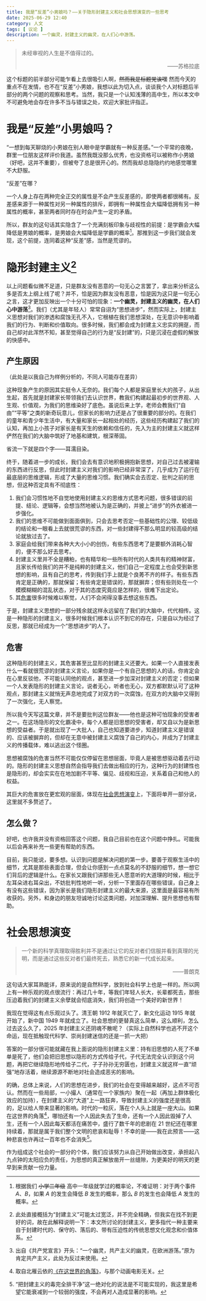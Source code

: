 ```yaml
---
title: 我是“反差”小男娘吗？——关于隐形封建主义和社会思想演变的一些思考
date: 2025-06-29 12:40
category: 人文
tags: [ 议论 ]
description: 一个幽灵，封建主义的幽灵，在人们心中游荡。
---
```


> 未经审视的人生是不值得过的。
> <p style="text-align: right">——苏格拉底</p>

这个标题的前半部分可能乍看上去很吸引人啊，~~然而我是标题党诶嘿~~ 然而今天的重点不在发情，也不在“反差”小男娘，我想以此为切入点，谈谈我个人对标题后半部分的两个问题的观察和思考。当然，我只是一个认知浅薄的高中生，所以本文中不可避免地会存在许多不当与错误之处，欢迎大家批评指正。

# 我是“反差”小男娘吗？

“一想到每天聊烧的小男娘在别人眼中是学霸就有一种反差感。”一个平常的夜晚，群里一位朋友这样评价我道。虽然我既没那么优秀，也没资格可以被称作小男娘（好吧，这并不重要），但被夸了总是很开心的。然而我却总隐隐约约地感觉哪里不大舒服。

“反差”在哪？

一个人身上存在两种完全正交的属性是不会产生反差感的，即使两者都很稀有。反差感来源于一种属性对另一种属性的排斥，即拥有一种属性会大幅降低拥有另一种属性的概率，甚至两者同时存在时会产生一定的矛盾。

所以，群友的这句话其实隐含了一个充满刻板印象与歧视性的前提：是学霸会大幅降低是男娘的概率，是男娘会大幅降低是学霸的概率[^1]。那推到这一步我们就会发现，这个前提，连同着这种“反差”感，当然是荒谬的。

# 隐形封建主义[^2]

以上问题看似微不足道，只是群友没有恶意的一句无心之言罢了，拿出来分析这么多是否太上纲上线了呢？并不，恰是因为群友没有恶意，恰是因为这只是一句无心之言，这才更加反映出一个十分可怕的现象：**一个幽灵，封建主义的幽灵，在人们心中游荡**[^3]。我们（尤其是年轻人）常常自诩为“思想进步”，然而实际上，封建主义思想对我们的渗透和腐蚀无孔不入，它根植在我们思想深处，在无意识中影响着我们的行为、判断和价值取向。很多时候，我们都会成为封建主义忠实的拥趸，而自己却对此浑然不知，甚至觉得自己的行为是“反封建”的，只是沉浸在虚假的解放的快感中。

## 产生原因

（此处是以我自己为样例分析的，不同人可能存在差异）

这种现象产生的原因其实挺令人无奈的。我们每个人都是家庭里长大的孩子，从出生起，首先就是封建家长带领我们去认识世界，教我们构建起最初步的世界观、人生观、价值观，为我们的思维染好了底色。虽说后来上学，老师会教我们“自由”“平等”之类的新奇玩意儿，但家长的影响力还是占了很重要的部分的。在我们的童年和青少年生活中，有大量和家长一起相处的经历，这些经历构建起了我们的认知，再加上小孩子对家长是有天生的依赖和信任的，先入为主的封建主义就这样俨然在我们的大脑中筑好了地基和建筑，根深蒂固。

省流一下就是四个字——耳濡目染。

终于，随着进一步的成长，我们会去有意识地积极拥抱新思想，对自己过去被灌输的东西进行反思，但此时封建主义对我们的影响已经非常深了，几乎成为了运行在最底层的思维逻辑，形成了大量的思维习惯。我们确实会去否定、批判之前的思想，但这种否定具有不彻底性：

1. 我们会习惯性地不自觉地使用封建主义的思维方式思考问题，很多错误的前提、结论、逻辑等，会想当然地被认为是正确的，并披上“进步”的外衣被进一步强化。
2. 我们的思维不可能做到面面俱到，只会去思考否定一些基础性的公理、较低级的结论和一眼看上去就很荒谬的东西，对一些封建得不那么明显的较高级的结论就放过去了。
3. 家庭会给我们带来各种大大小小的创伤，有些东西思考了是要额外消耗心智的，便不那么好去思考。
4. 封建主义里并不全是糟粕，也有精华和一些所有时代的人类共有的精神财富，且家长传给我们的并不是纯粹的封建主义，他们自己一定程度上也会受到新思想的影响，且有自己的思考，传到我们手上就是个良莠不齐的样子。有些东西肯定是正确的，那就保留；有些肯定是错误的，那就摒弃；但有些则处在一个模模糊糊的混乱状态，对于其的态度究竟应是怎样的，很难下出定论。
5. 其[危害](#危害)很多时候难以察觉，人们不会闲得没事去想这些东西。

于是，封建主义思想的一部分残余就这样永远留在了我们的大脑中，代代相传。这是一种隐形的封建主义，很多时候我们根本认识不到它的存在，只是自以为经过了反思，那就已经成为一个“思想进步”的人了。

## 危害

这种隐形的封建主义，其危害甚至比显形的封建主义还要大。如果一个人直接发表什么一看就很荒谬的封建主义言论，如果你是一个有自己思想的人的话，你肯定会在心里反驳他，不可能认同他的观点，甚至进一步加深对封建主义的否定；但如果一个人发表隐形的封建主义言论，说者无心，听者也无心，双方都默默认可了这种观点，那封建主义就悄无声息地完成了对双方的一次腐蚀，在双方的大脑中又得到了一次强化，无人察觉。

所以我今天写这篇文章，并不是要批判这位群友——他也是这种可怕现象的受害者之一。在这场隐形的文化霸凌中，每个人都是旧思想的受害者，却又自以为是新思想的受益者。于是就出现了一大批人，自己也知道要进步，知道封建主义是错误的、应该被摒弃的，但却在无意中被封建主义腐蚀了自己的内心，并成为了封建主义的传播载体，难以逃出这个怪圈。

思想被腐蚀的危害当然不可能仅仅停留在思想层面，毕竟人是被思想驱动着去行动的。隐形的封建主义思想自然会指导我们去做出相应的行为，这种行为的封建性也是隐形的，却会实实在在地加剧不平等、偏见、歧视和压迫，关系着自己和他人的权益。

其巨大的危害放在更宏观的层面，体现在[社会思想演变](#社会思想演变)上，下面将单开一部分说，这里就不多赘述了。

## 怎么做？

好吧，也许我并没有资格回答这个问题，我自己目前也在这个问题中挣扎。可能我以后会再来补充一些更有帮助的东西。

目前，我只能说，要多想。认识到问题是解决问题的第一步。要善于观察生活中的细节，尤其是那些表面合理，但会让你感到一点点莫名的不舒服的细节，想一想它们背后的逻辑是什么。在家长又跟我们讲那些无人愿意听的大道理的时候，相比于左耳朵进右耳朵出，不妨批判性地听一听，分析一下里面存在哪些错误，自己身上有没有这些错误，因为家长是我们隐形封建主义的最大来源，这里面是最容易有所收获的。另外，和身边的朋友坦诚地讨论这类问题，对加深理解、提升思想也有帮助。

# 社会思想演变

> 一个新的科学真理取得胜利并不是通过让它的反对者们信服并看到真理的光明，而是通过这些反对者们最终死去，熟悉它的新一代成长起来。
> <p style="text-align: right">——普朗克</p>

这句话大家耳熟能详，原来说的是自然科学，放到社会科学上也是一样的。所以网上有一种乐观的观点很流行：再过几十年，等我们年轻人长大，长辈都死去，那些压迫着我们的封建主义余孽就会彻底消失，我们将创造一个美好的新世界！

我现在觉得这有点乐观过头了。清王朝 1912 年就灭亡了，新文化运动 1915 年就开始了，新中国 1949 年就成立了。社会思想的更替真这么简单，这么顺利，怎么过去这么久了，2025 年封建主义还阴魂不散呢？（实际上自然科学也逃不开这个命运，现在抵触现代科学、崇尚封建迷信的还是一抓一大把）

答案的一部分很可能就藏在我上面说的隐形封建主义里：持有旧思想的人死了不单单是死了，他们会把旧思想以隐形的方式传给子代，子代无法完全认识到这个问题，再把它继续隐形地传给子二代，子子孙孙无穷匮也，封建主义就这样一直“顽强”地存活着，继续源源不断地对社会造成恶劣的影响。

的确，总体上来说，人们的思想在进步，我们的社会在变得越来越好，这点不可否认。然而在一些局部，一小撮人（通常在一个家族内）聚在一起（再加上群体极化效应的加持），在封建主义的“大道”上一路狂奔，导致封建主义的强度还是很高的，足以给人带来显著的影响。时代的一粒灰，落在个人头上就是一座大山。如果在这世界的角落[^4]，哪怕还有一个人因此失去了生命，还有一个人因此毁掉了人生，还有一个人因此每天都活在痛苦中，盛行了数千年的悲剧在 21 世纪还在哪里持续着，那就是属于我们整个文明的悲哀和耻辱！不幸的是——我在此预言——这种悲哀也许再过一百年也不会消失[^5]。

作为组成这个社会的一部分的个体，我们应该努力从自己开始做出改变，承担起八九点钟的太阳应负的责任，为思想的真正解放凿开一丝缝隙，为更美好的明天的更早到来贡献一份力量。

[^1]: 根据我们 ~~小学二年级~~ 高中一年级就学过的概率论，不难证明：对于两个事件 $A$、$B$，如果 $A$ 的发生会降低 $B$ 发生的概率，那么 $B$ 的发生也会降低 $A$ 发生的概率。
[^2]: 此处直接概括为“封建主义”可能太过宽泛，并不完全精确，但我实在找不到更好的词，故在此解释说明一下：本文所讨论的封建主义，更多指代一种主要来自于封建时代的、保守的、落后的、带有压迫性的传统思想文化观念和价值体系。
[^3]: 出自《共产党宣言》开头：“一个幽灵，共产主义的幽灵，在欧洲游荡。”原为肯定共产主义，此处为反过来使用。
[^4]: 取自北雁云依的[《在这世界的角落》](https://blog.yunyi.beiyan.us/posts/CornerOfTheWorld)，与那个动画电影无关。
[^5]: “把封建主义的毒完全排干净”这一绝对化的说法是不可能实现的，我这里是希望它能衰减到一个较弱的强度，不会再对人造成显著的影响。
